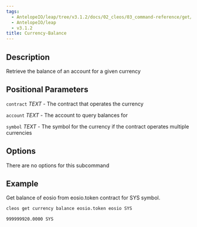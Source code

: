 ```yaml
---
tags:
  - AntelopeIO/leap/tree/v3.1.2/docs/02_cleos/03_command-reference/get/currency-balance.md
  - AntelopeIO/leap
  - v3.1.2
title: Currency-Balance
---
```

## Description

Retrieve the balance of an account for a given currency

## Positional Parameters
`contract` _TEXT_ - The contract that operates the currency

`account` _TEXT_ - The account to query balances for

`symbol` _TEXT_ - The symbol for the currency if the contract operates multiple currencies

## Options
There are no options for this subcommand

## Example
Get balance of eosio from eosio.token contract for SYS symbol. 

```sh
cleos get currency balance eosio.token eosio SYS
```
```console
999999920.0000 SYS
```
